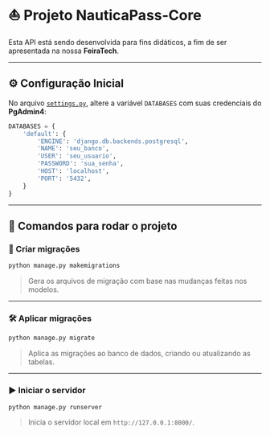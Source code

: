 # ⛵ Projeto NauticaPass-Core

Esta API está sendo desenvolvida para fins didáticos, a fim de ser apresentada na nossa **FeiraTech**.

---

## ⚙️ Configuração Inicial

No arquivo [`settings.py`](nauticapass_core/settings.py), altere a variável `DATABASES` com suas credenciais do **PgAdmin4**:

```python
DATABASES = {
    'default': {
        'ENGINE': 'django.db.backends.postgresql',
        'NAME': 'seu_banco',
        'USER': 'seu_usuario',
        'PASSWORD': 'sua_senha',
        'HOST': 'localhost',
        'PORT': '5432',
    }
}
```

---

## 🚀 Comandos para rodar o projeto

### 🔧 Criar migrações

```bash
python manage.py makemigrations
```

> Gera os arquivos de migração com base nas mudanças feitas nos modelos.

---

### 🛠 Aplicar migrações

```bash
python manage.py migrate
```

> Aplica as migrações ao banco de dados, criando ou atualizando as tabelas.

---

### ▶️ Iniciar o servidor

```bash
python manage.py runserver
```

> Inicia o servidor local em `http://127.0.0.1:8000/`.
